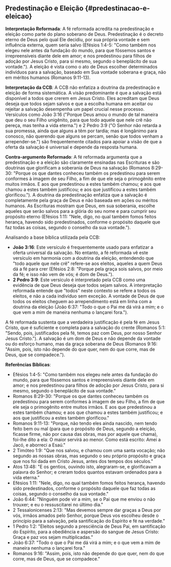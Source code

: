 ## Predestinação e Eleição {#predestinacao-e-eleicao}

**Interpretação Reformada**: A fé reformada acredita na predestinação e eleição como parte do plano soberano de Deus. Predestinação é o decreto eterno de Deus pelo qual Ele decidiu, por sua própria vontade e sem influência externa, quem seria salvo (Efésios 1:4-5: "Como também nos elegeu nele antes da fundação do mundo, para que fôssemos santos e irrepreensíveis diante dele em amor; e nos predestinou para filhos de adoção por Jesus Cristo, para si mesmo, segundo o beneplácito de sua vontade."). A eleição é vista como o ato de Deus escolher determinados indivíduos para a salvação, baseado em Sua vontade soberana e graça, não em méritos humanos (Romanos 9:11-13).

**Interpretação da CCB**: A CCB não enfatiza a doutrina da predestinação e eleição de forma sistemática. A visão predominante é que a salvação está disponível a todos que crerem em Jesus Cristo. Eles acreditam que Deus deseja que todos sejam salvos e que a escolha humana em aceitar ou rejeitar a salvação desempenha um papel crucial nesse processo. Versículos como João 3:16 ("Porque Deus amou o mundo de tal maneira que deu o seu Filho unigênito, para que todo aquele que nele crê não pereça, mas tenha a vida eterna.") e 2 Pedro 3:9 ("O Senhor não retarda a sua promessa, ainda que alguns a têm por tardia; mas é longânimo para conosco, não querendo que alguns se percam, senão que todos venham a arrepender-se.") são frequentemente citados para apoiar a visão de que a oferta da salvação é universal e depende da resposta humana.

**Contra-argumento Reformado**: A fé reformada argumenta que a predestinação e a eleição são claramente ensinadas nas Escrituras e são doutrinas que glorificam a soberania de Deus na salvação (Romanos 8:29-30: "Porque os que dantes conheceu também os predestinou para serem conformes à imagem de seu Filho, a fim de que ele seja o primogênito entre muitos irmãos. E aos que predestinou a estes também chamou; e aos que chamou a estes também justificou; e aos que justificou a estes também glorificou."). A doutrina da predestinação enfatiza que a salvação é completamente pela graça de Deus e não baseada em ações ou méritos humanos. As Escrituras mostram que Deus, em sua soberania, escolhe aqueles que serão salvos para a glória do seu nome e para cumprir seu propósito eterno (Efésios 1:11: "Nele, digo, no qual também fomos feitos herança, havendo sido predestinados, conforme o propósito daquele que faz todas as coisas, segundo o conselho da sua vontade.").

Analisando a base bíblica utilizada pela CCB:
- **João 3:16**: Este versículo é frequentemente usado para enfatizar a oferta universal da salvação. No entanto, a fé reformada vê este versículo em harmonia com a doutrina da eleição, entendendo que "todo aquele que nele crê" refere-se aos eleitos, aqueles a quem Deus dá a fé para crer (Efésios 2:8: "Porque pela graça sois salvos, por meio da fé; e isso não vem de vós; é dom de Deus.").
- **2 Pedro 3:9**: Este versículo é interpretado pela CCB como uma evidência de que Deus deseja que todos sejam salvos. A interpretação reformada entende que "todos" neste contexto se refere a todos os eleitos, e não a cada indivíduo sem exceção. A vontade de Deus de que todos os eleitos cheguem ao arrependimento está em linha com a doutrina da eleição (João 6:37: "Todo o que o Pai me dá virá a mim; e o que vem a mim de maneira nenhuma o lançarei fora.").

A fé reformada sustenta que a verdadeira justificação é pela fé em Jesus Cristo, que é suficiente e completa para a salvação do crente (Romanos 5:1: "Sendo, pois, justificados pela fé, temos paz com Deus, por nosso Senhor Jesus Cristo."). A salvação é um dom de Deus e não depende da vontade ou do esforço humano, mas da graça soberana de Deus (Romanos 9:16: "Assim, pois, isto não depende do que quer, nem do que corre, mas de Deus, que se compadece.").

**Referências Bíblicas**:
- Efésios 1:4-5: "Como também nos elegeu nele antes da fundação do mundo, para que fôssemos santos e irrepreensíveis diante dele em amor; e nos predestinou para filhos de adoção por Jesus Cristo, para si mesmo, segundo o beneplácito de sua vontade."
- Romanos 8:29-30: "Porque os que dantes conheceu também os predestinou para serem conformes à imagem de seu Filho, a fim de que ele seja o primogênito entre muitos irmãos. E aos que predestinou a estes também chamou; e aos que chamou a estes também justificou; e aos que justificou a estes também glorificou."
- Romanos 9:11-13: "Porque, não tendo eles ainda nascido, nem tendo feito bem ou mal (para que o propósito de Deus, segundo a eleição, ficasse firme, não por causa das obras, mas por aquele que chama), foi-lhe dito a ela: O maior servirá ao menor. Como está escrito: Amei a Jacó, e aborreci a Esaú."
- 2 Timóteo 1:9: "Que nos salvou, e chamou com uma santa vocação; não segundo as nossas obras, mas segundo o seu próprio propósito e graça que nos foi dada em Cristo Jesus, antes dos tempos dos séculos."
- Atos 13:48: "E os gentios, ouvindo isto, alegraram-se, e glorificavam a palavra do Senhor; e creram todos quantos estavam ordenados para a vida eterna."
- Efésios 1:11: "Nele, digo, no qual também fomos feitos herança, havendo sido predestinados, conforme o propósito daquele que faz todas as coisas, segundo o conselho da sua vontade."
- João 6:44: "Ninguém pode vir a mim, se o Pai que me enviou o não trouxer; e eu o ressuscitarei no último dia."
- 2 Tessalonicenses 2:13: "Mas devemos sempre dar graças a Deus por vós, irmãos amados pelo Senhor, porque Deus vos escolheu desde o princípio para a salvação, pela santificação do Espírito e fé na verdade."
- 1 Pedro 1:2: "Eleitos segundo a presciência de Deus Pai, em santificação do Espírito, para a obediência e aspersão do sangue de Jesus Cristo: Graça e paz vos sejam multiplicadas."
- João 6:37: "Todo o que o Pai me dá virá a mim; e o que vem a mim de maneira nenhuma o lançarei fora."
- Romanos 9:16: "Assim, pois, isto não depende do que quer, nem do que corre, mas de Deus, que se compadece."